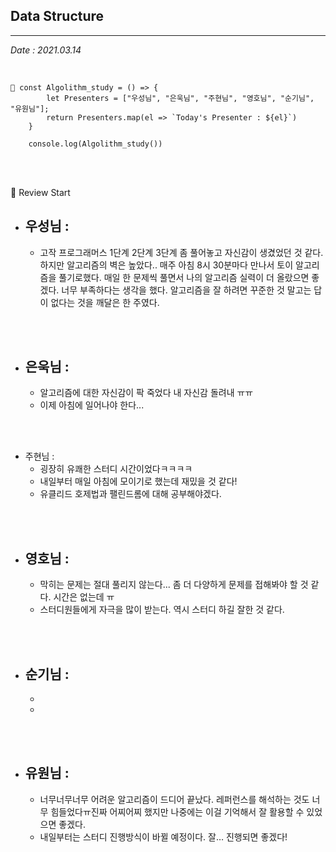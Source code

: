 ## Data Structure

>

---

_Date : 2021.03.14_

<br/>

```
📌 const Algolithm_study = () => {
        let Presenters = ["우성님", "은욱님", "주현님", "영호님", "순기님", "유원님"];
        return Presenters.map(el => `Today's Presenter : ${el}`)
    }

    console.log(Algolithm_study())
```

<br/>
<br/>

🙌 Review Start

- ## 우성님 :
  - 고작 프로그래머스 1단계 2단계 3단계 좀 풀어놓고 자신감이 생겼었던 것 같다. 하지만 알고리즘의 벽은 높았다.. 매주 아침 8시 30분마다 만나서 토이 알고리즘을 풀기로했다. 매일 한 문제씩 풀면서 나의 알고리즘 실력이 더 올랐으면 좋겠다. 너무 부족하다는 생각을 했다. 알고리즘을 잘 하려면 꾸준한 것 말고는 답이 없다는 것을 깨달은 한 주였다.

<br/>
<br/>

- ## 은욱님 :
  - 알고리즘에 대한 자신감이 팍 죽었다 내 자신감 돌려내 ㅠㅠ
  - 이제 아침에 일어나야 한다...

<br/>
<br/>
  
* 주현님 : 
  - 굉장히 유쾌한 스터디 시간이었다ㅋㅋㅋㅋ
  - 내일부터 매일 아침에 모이기로 했는데 재밌을 것 같다!
  - 유클리드 호제법과 팰린드롬에 대해 공부해야겠다.

<br/>
<br/>

- ## 영호님 :
  - 막히는 문제는 절대 풀리지 않는다... 좀 더 다양하게 문제를 접해봐야 할 것 같다. 시간은 없는데 ㅠ
  - 스터디원들에게 자극을 많이 받는다. 역시 스터디 하길 잘한 것 같다. 

<br/>
<br/>

- ## 순기님 :
  -
  -

<br/>
<br/>

- ## 유원님 :
  - 너무너무너무 어려운 알고리즘이 드디어 끝났다. 레퍼런스를 해석하는 것도 너무 힘들었다ㅠ진짜 어찌어찌 했지만 나중에는 이걸 기억해서 잘 활용할 수 있었으면 좋겠다.
  - 내일부터는 스터디 진행방식이 바뀔 예정이다. 잘… 진행되면 좋겠다!
